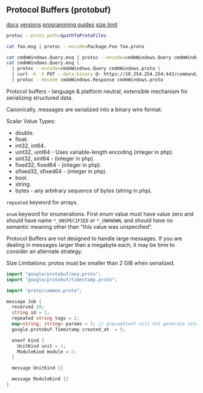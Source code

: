 Protocol Buffers (protobuf)
-

[docs](https://developers.google.com/protocol-buffers/)
[versions](https://github.com/protocolbuffers/protobuf/tags)
[programming guides](https://protobuf.dev/programming-guides/style/)
[size limit](https://protobuf.dev/programming-guides/encoding/#size-limit)

````sh
protoc --proto_path=$pathToProtoFiles

cat foo.msg | protoc --encode=Package.Foo foo.proto

cat cmdmWindows.Query.msq | protoc --encode=cmdmWindows.Query cmdmWindows.proto
cat cmdmWindows.Query.msq \
  | protoc --encode=cmdmWindows.Query cmdmWindows.proto \
  | curl -k -X PUT --data-binary @- https://10.254.254.254:443/command/windows \
  | protoc --decode cmdmWindows.Response cmdmWindows.proto
````

Protocol buffers - language & platform neutral, extensible mechanism for serializing structured data.

Canonically, messages are serialized into a binary wire format.

Scalar Value Types:
* double.
* float.
* int32, int64.
* uint32, uint64 - Uses variable-length encoding (integer in php).
* sint32, sint64 - (integer in php).
* fixed32, fixed64 - (integer in php).
* sfixed32, sfixed64 - (integer in php).
* bool.
* string.
* bytes - any arbitrary sequence of bytes (string in php).

`repeated` keyword for arrays.

`enum` keyword for enumerations.
First enum value must have value zero and should have name `*_UNSPECIFIED` or `*_UNKNOWN`,
and should have no semantic meaning other than "this value was unspecified".

Protocol Buffers are not designed to handle large messages.
If you are dealing in messages larger than a megabyte each,
it may be time to consider an alternate strategy.

Size Limitations: protos must be smaller than 2 GiB when serialized.

````go
import "google/protobuf/any.proto";
import "google/protobuf/timestamp.proto";

import "proto/common.proto";

message Job {
  reserved 20;
  string id = 1;
  repeated string tags = 2;
  map<string, string> params = 3; // grpcwebtext will not generate seter for map
  google.protobuf.Timestamp created_at  = 5;

  oneof kind {
    UnitKind unit = 1;
    ModuleKind module = 2;
  }

  message UnitKind {}

  message ModuleKind {}
}
````
